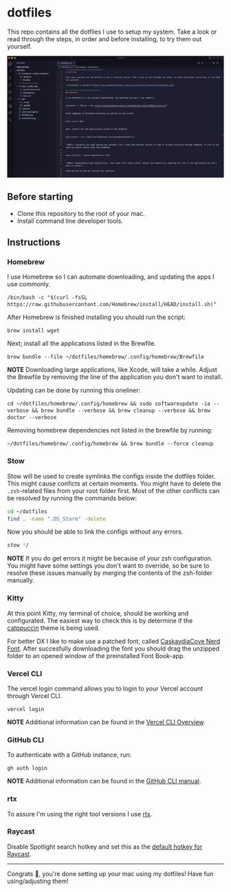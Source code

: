 # dotfiles

This repo contains all the dotfiles I use to setup my system. Take a look or read through the steps, in order and before installing, to try them out yourself.

![Screenshot of project](https://raw.githubusercontent.com/slvstr-dev/dotfiles/master/screenshot.png)

## Before starting

- Clone this repository to the root of your mac.
- Install command line developer tools.

## Instructions

### Homebrew

I use Homebrew so I can automate downloading, and updating the apps I use commonly.

```
/bin/bash -c "$(curl -fsSL https://raw.githubusercontent.com/Homebrew/install/HEAD/install.sh)"
```

After Homebrew is finished installing you should run the script:

```
brew install wget
```

Next; install all the applications listed in the Brewfile.

```
brew bundle --file ~/dotfiles/homebrew/.config/homebrew/Brewfile
```

**NOTE** Downloading large applications, like Xcode, will take a while. Adjust the Brewfile by removing the line of the application you don't want to install.

Updating can be done by running this oneliner:

```
cd ~/dotfiles/homebrew/.config/homebrew && sudo softwareupdate -ia --verbose && brew bundle --verbose && brew cleanup --verbose && brew doctor --verbose
```

Removing homebrew dependencies not listed in the brewfile by running:

```
~/dotfiles/homebrew/.config/homebrew && brew bundle --force cleanup
```

### Stow

Stow will be used to create symlinks the configs inside the dotfiles folder. This might cause conficts at certain moments. You might have to delete the `.zsh`-related files from your root folder first. Most of the other conflicts can be resolved by running the commands below:

```sh
cd ~/dotfiles
find . -name ".DS_Store" -delete
```

Now you should be able to link the configs without any errors.

```sh
stow */
```

**NOTE** If you do get errors it might be because of your zsh configuration. You might have some settings you don't want to override, so be sure to resolve these issues manually by merging the contents of the zsh-folder manually.

### Kitty

At this point Kitty, my terminal of choice, should be working and configurated. The easiest way to check this is by determine if the [catppuccin](https://github.com/catppuccin/kitty) theme is being used.

For better DX I like to make use a patched font, called [CaskaydiaCove Nerd Font](https://www.nerdfonts.com/font-downloads). After succesfully downloading the font you should drag the unzipped folder to an opened window of the preinstalled Font Book-app.

### Vercel CLI

The vercel login command allows you to login to your Vercel account through Vercel CLI.

```
vercel login
```

**NOTE** Additional information can be found in the [Vercel CLI Overview](https://vercel.com/docs/cli).

### GitHub CLI

To authenticate with a GitHub instance, run:

```
gh auth login
```

**NOTE** Additional information can be found in the [GitHub CLI manual](https://cli.github.com/manual/).

### rtx

To assure I'm using the right tool versions I use [rtx](https://github.com/jdx/rtx#register-shell-hook).

### Raycast

Disable Spotlight search hotkey and set this as the [default hotkey for Raycast](https://manual.raycast.com/hotkey).

---

Congrats 🎉, you're done setting up your mac using my dotfiles! Have fun using/adjusting them!
